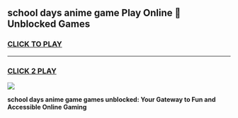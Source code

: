 
## school days anime game Play Online 👋 Unblocked Games
<h3>
<a href="https://news.freeplayer.one?title=school_days_anime_game&ref=17GH">CLICK TO PLAY</a></h3>
<hr>

<h3>
<a href="https://news.freeplayer.one?title=school_days_anime_game&ref=17GH">CLICK 2 PLAY</a>
  
</h3>

<a href="https://news.freeplayer.one?title=school_days_anime_game&ref=17GH/"><img src="https://clearcache.store/games.png"></a>


**school days anime game games unblocked: Your Gateway to Fun and Accessible Online Gaming**
